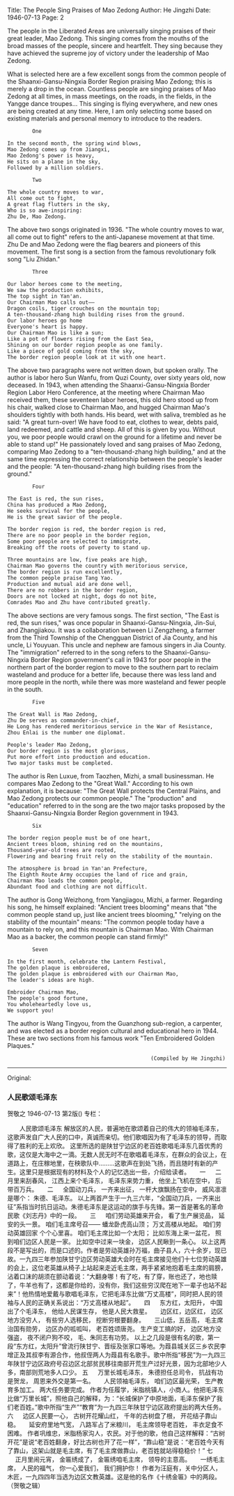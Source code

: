 Title: The People Sing Praises of Mao Zedong
Author: He Jingzhi
Date: 1946-07-13
Page: 2

The people in the Liberated Areas are universally singing praises of their great leader, Mao Zedong. This singing comes from the mouths of the broad masses of the people, sincere and heartfelt. They sing because they have achieved the supreme joy of victory under the leadership of Mao Zedong.

What is selected here are a few excellent songs from the common people of the Shaanxi-Gansu-Ningxia Border Region praising Mao Zedong; this is merely a drop in the ocean. Countless people are singing praises of Mao Zedong at all times, in mass meetings, on the roads, in the fields, in the Yangge dance troupes... This singing is flying everywhere, and new ones are being created at any time. Here, I am only selecting some based on existing materials and personal memory to introduce to the readers.

            One

	In the second month, the spring wind blows,
	Mao Zedong comes up from Jiangxi,
	Mao Zedong's power is heavy,
	He sits on a plane in the sky,
	Followed by a million soldiers.

            Two

	The whole country moves to war,
	All come out to fight,
	A great flag flutters in the sky,
	Who is so awe-inspiring:
	Zhu De, Mao Zedong.

The above two songs originated in 1936. "The whole country moves to war, all come out to fight" refers to the anti-Japanese movement at that time. Zhu De and Mao Zedong were the flag bearers and pioneers of this movement. The first song is a section from the famous revolutionary folk song "Liu Zhidan."

            Three

	Our labor heroes come to the meeting,
	We saw the production exhibits,
	The top sight in Yan'an.
	Our Chairman Mao calls out——
	Dragon coils, tiger crouches on the mountain top;
	A ten-thousand-zhang high building rises from the ground.
	Our labor heroes go home
	Everyone's heart is happy.
	Our Chairman Mao is like a sun;
	Like a pot of flowers rising from the East Sea,
	Shining on our border region people as one family.
	Like a piece of gold coming from the sky,
	The border region people look at it with one heart.

The above two paragraphs were not written down, but spoken orally. The author is labor hero Sun Wanfu, from Quzi County, over sixty years old, now deceased. In 1943, when attending the Shaanxi-Gansu-Ningxia Border Region Labor Hero Conference, at the meeting where Chairman Mao received them, these seventeen labor heroes, this old hero stood up from his chair, walked close to Chairman Mao, and hugged Chairman Mao's shoulders tightly with both hands. His beard, wet with saliva, trembled as he said: "A great turn-over! We have food to eat, clothes to wear, debts paid, land redeemed, and cattle and sheep. All of this is given by you. Without you, we poor people would crawl on the ground for a lifetime and never be able to stand up!" He passionately loved and sang praises of Mao Zedong, comparing Mao Zedong to a "ten-thousand-zhang high building," and at the same time expressing the correct relationship between the people's leader and the people: "A ten-thousand-zhang high building rises from the ground."

            Four

	The East is red, the sun rises,
	China has produced a Mao Zedong,
	He seeks survival for the people,
	He is the great savior of the people.

	The border region is red, the border region is red,
	There are no poor people in the border region,
	Some poor people are selected to immigrate,
	Breaking off the roots of poverty to stand up.

	Three mountains are low, five peaks are high,
	Chairman Mao governs the country with meritorious service,
	The border region is run excellently,
	The common people praise Tang Yao.
	Production and mutual aid are done well,
	There are no robbers in the border region,
	Doors are not locked at night, dogs do not bite,
	Comrades Mao and Zhu have contributed greatly.

The above sections are very famous songs. The first section, "The East is red, the sun rises," was once popular in Shaanxi-Gansu-Ningxia, Jin-Sui, and Zhangjiakou. It was a collaboration between Li Zengzheng, a farmer from the Third Township of the Chengguan District of Jia County, and his uncle, Li Youyuan. This uncle and nephew are famous singers in Jia County. The "immigration" referred to in the song refers to the Shaanxi-Gansu-Ningxia Border Region government's call in 1943 for poor people in the northern part of the border region to move to the southern part to reclaim wasteland and produce for a better life, because there was less land and more people in the north, while there was more wasteland and fewer people in the south.

            Five

	The Great Wall is Mao Zedong,
	Zhu De serves as commander-in-chief,
	He Long has rendered meritorious service in the War of Resistance,
	Zhou Enlai is the number one diplomat.

	People's leader Mao Zedong,
	Our border region is the most glorious,
	Put more effort into production and education.
	Two major tasks must be completed.

The author is Ren Luxue, from Taozhen, Mizhi, a small businessman. He compares Mao Zedong to the "Great Wall." According to his own explanation, it is because: "The Great Wall protects the Central Plains, and Mao Zedong protects our common people." The "production" and "education" referred to in the song are the two major tasks proposed by the Shaanxi-Gansu-Ningxia Border Region government in 1943.

            Six

	The border region people must be of one heart,
	Ancient trees bloom, shining red on the mountains,
	Thousand-year-old trees are rooted,
	Flowering and bearing fruit rely on the stability of the mountain.

	The atmosphere is broad in Yan'an Prefecture,
	The Eighth Route Army occupies the land of rice and grain,
	Chairman Mao leads the common people,
	Abundant food and clothing are not difficult.

The author is Gong Weizhong, from Yangjiagou, Mizhi, a farmer. Regarding his song, he himself explained: "Ancient trees blooming" means that "the common people stand up, just like ancient trees blooming," "relying on the stability of the mountain" means: "The common people today have a mountain to rely on, and this mountain is Chairman Mao. With Chairman Mao as a backer, the common people can stand firmly!"

            Seven

	In the first month, celebrate the Lantern Festival,
	The golden plaque is embroidered,
	The golden plaque is embroidered with our Chairman Mao,
	The leader's ideas are high.

	Embroider Chairman Mao,
	The people's good fortune,
	You wholeheartedly love us,
	We support you!

The author is Wang Tingyou, from the Guanzhong sub-region, a carpenter, and was elected as a border region cultural and educational hero in 1944. These are two sections from his famous work "Ten Embroidered Golden Plaques."

                                                  (Compiled by He Jingzhi)



<hr /> 

Original: 


### 人民歌颂毛泽东
贺敬之
1946-07-13
第2版()
专栏：

　　人民歌颂毛泽东
    解放区的人民，普遍地在歌颂着自己的伟大的领袖毛泽东，这歌声发自广大人民的口中，真诚而亲切。他们歌唱因为有了毛泽东的领导，而取得了胜利的无上欢欣。
    这里所选的是陕甘宁边区的老百姓歌唱毛泽东几首优秀的歌，这仅是大海中之一滴。无数人民无时不在歌唱着毛泽东，在群众的会议上，在道路上，在庄稼地里，在秧歌队中………这歌声在到处飞扬，而且随时有新的产生。这里只是根据现有的材料及个人的记忆选出一些，介绍给读者。
　
            一
　
        二月里来刮春风，
        江西上来个毛泽东，
        毛泽东来势力重，
        他坐上飞机在空中，
        后带百万兵。
　
            二
　
        全国动刀兵，
        一齐来出征，
        一杆大旗飘扬在空中，
        威风凛凛是哪个：
        朱德、毛泽东。
    以上两首产生于一九三六年，“全国动刀兵，一齐来出征”系指当时抗日运动。朱德毛泽东是这运动的旗手与先锋。第一首是著名的革命民歌《刘志丹》中的一段。
　
            三
　
        咱们劳动英雄来开会，
        看了生产展览品，
        延安的头一景。
        咱们毛主席号召——
        蟠龙卧虎高山顶；
        万丈高楼从地起。
        咱们劳动英雄回家
        个个心里喜。
        咱们毛主席比如一个太阳；
        比如东海上来一盆花，
        照到咱们边区人民是一家。
        比如空中过来一块金，
        边区人民瞅到一条心。
    以上这两段不是写出的，而是口述的。作者是劳动英雄孙万福，曲子县人，六十余岁，现已故。一九四三年参加陕甘宁边区劳动英雄大会时在毛主席接见他们十七位劳动英雄的会上，这位老英雄从椅子上站起来走近毛主席，两手紧紧地抱着毛主席的肩膀，沾着口沫的胡须在颤动着说：“大翻身哪！有了吃，有了穿，账也还了，地也赎了，牛羊也有了，这都是你给的，没有你，我们这些穷汉爬在地下一辈子也站不起来”！他热情地爱戴与歌唱毛泽东，它把毛泽东比做“万丈高楼”，同时把人民的领袖与人民的正确关系说出：“万丈高楼从地起”。
　
            四
　
        东方红，太阳升，
        中国出了个毛泽东，
        他给人民谋生存，
        他是人民大救星。
　
        边区红，边区红，
        边区地方没穷人，
        有些穷人选移民，
        挖断穷根要翻身。
　
        三山低，五岳高，
        毛主席治国有勋劳，
        边区办的呱呱叫，
        老百姓颂唐尧。
        生产变工搞的好，
        边区地方没强盗，
        夜不闭户狗不咬，
        毛、朱同志有功劳。
    以上之几段是很有名的歌，第一段“东方红，太阳升”曾流行陕甘宁、晋绥及张家口等地。为葭县城关区三乡农民李增正及其叔李有源合作，他叔侄两人为葭县有名歌手。歌中所指“移民”为一九四三年陕甘宁边区政府号召边区北部贫民移往南部开荒生产过好光景，因为北部地少人多，南部则荒地多人口少。
            五
　
        万里长城毛泽东，
        朱德担任总司令，
        抗战有功是贺龙，
        周恩来外交是第一名。
　
        人民领袖毛泽东，
        咱们边区最光荣，
        生产教育多加工。
        两大任务要完成。
    作者为任履学，米脂桃镇人，小商人。他把毛泽东比做“万里长城”，照他自己的解释，为：“长城保护了中原地面，毛泽东保护了我们老百姓。”歌中所指“生产”“教育”为一九四三年陕甘宁边区政府提出的两大任务。
            六
　
        边区人民要一心，
        古树开花耀山红，
        千年的古树盘了根，
        开花结子靠山稳。
　
        延安府里地气宽，
        八路军占了米粮川，
        毛主席领导老百姓，
        丰衣足食不困难。
    作者巩维忠，米脂杨家沟人，农民。对于他的歌，他自己这样解释：“古树开花”是说“老百姓翻身，好比古树也开了花一样”，“靠山稳”是说：“老百姓今天有了靠山，这架山就是毛主席，有了毛主席做靠山，老百姓就站得稳稳价！”
            七
　
        正月里闹元宵，
        金匾绣成了，
        金匾绣咱毛主席，
        领导的主意高。
　
        一绣毛主席，
        人民的福气，
        你一心爱我们，
        我们拥护你！
    作者为汪庭有，关中分区人，木匠，一九四四年当选为边区文教英雄。这是他的名作《十绣金匾》中的两段。
                                                  （贺敬之辑）
